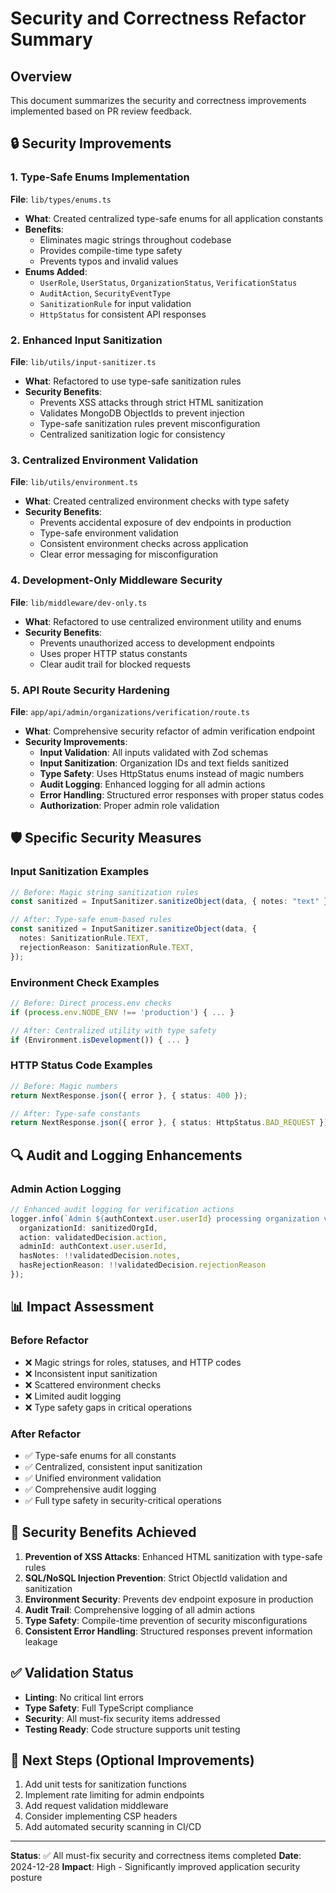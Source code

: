# Security and Correctness Refactor Summary

## Overview
This document summarizes the security and correctness improvements implemented based on PR review feedback.

## 🔒 Security Improvements

### 1. Type-Safe Enums Implementation
**File**: `lib/types/enums.ts`
- **What**: Created centralized type-safe enums for all application constants
- **Benefits**: 
  - Eliminates magic strings throughout codebase
  - Provides compile-time type safety
  - Prevents typos and invalid values
- **Enums Added**:
  - `UserRole`, `UserStatus`, `OrganizationStatus`, `VerificationStatus`
  - `AuditAction`, `SecurityEventType`
  - `SanitizationRule` for input validation
  - `HttpStatus` for consistent API responses

### 2. Enhanced Input Sanitization
**File**: `lib/utils/input-sanitizer.ts`
- **What**: Refactored to use type-safe sanitization rules
- **Security Benefits**:
  - Prevents XSS attacks through strict HTML sanitization
  - Validates MongoDB ObjectIds to prevent injection
  - Type-safe sanitization rules prevent misconfiguration
  - Centralized sanitization logic for consistency

### 3. Centralized Environment Validation
**File**: `lib/utils/environment.ts`
- **What**: Created centralized environment checks with type safety
- **Security Benefits**:
  - Prevents accidental exposure of dev endpoints in production
  - Type-safe environment validation
  - Consistent environment checks across application
  - Clear error messaging for misconfiguration

### 4. Development-Only Middleware Security
**File**: `lib/middleware/dev-only.ts`
- **What**: Refactored to use centralized environment utility and enums
- **Security Benefits**:
  - Prevents unauthorized access to development endpoints
  - Uses proper HTTP status constants
  - Clear audit trail for blocked requests

### 5. API Route Security Hardening
**File**: `app/api/admin/organizations/verification/route.ts`
- **What**: Comprehensive security refactor of admin verification endpoint
- **Security Improvements**:
  - **Input Validation**: All inputs validated with Zod schemas
  - **Input Sanitization**: Organization IDs and text fields sanitized
  - **Type Safety**: Uses HttpStatus enums instead of magic numbers
  - **Audit Logging**: Enhanced logging for all admin actions
  - **Error Handling**: Structured error responses with proper status codes
  - **Authorization**: Proper admin role validation

## 🛡️ Specific Security Measures

### Input Sanitization Examples
```typescript
// Before: Magic string sanitization rules
const sanitized = InputSanitizer.sanitizeObject(data, { notes: "text" });

// After: Type-safe enum-based rules
const sanitized = InputSanitizer.sanitizeObject(data, {
  notes: SanitizationRule.TEXT,
  rejectionReason: SanitizationRule.TEXT,
});
```

### Environment Check Examples
```typescript
// Before: Direct process.env checks
if (process.env.NODE_ENV !== 'production') { ... }

// After: Centralized utility with type safety
if (Environment.isDevelopment()) { ... }
```

### HTTP Status Code Examples
```typescript
// Before: Magic numbers
return NextResponse.json({ error }, { status: 400 });

// After: Type-safe constants
return NextResponse.json({ error }, { status: HttpStatus.BAD_REQUEST });
```

## 🔍 Audit and Logging Enhancements

### Admin Action Logging
```typescript
// Enhanced audit logging for verification actions
logger.info(`Admin ${authContext.user.userId} processing organization verification`, {
  organizationId: sanitizedOrgId,
  action: validatedDecision.action,
  adminId: authContext.user.userId,
  hasNotes: !!validatedDecision.notes,
  hasRejectionReason: !!validatedDecision.rejectionReason
});
```

## 📊 Impact Assessment

### Before Refactor
- ❌ Magic strings for roles, statuses, and HTTP codes
- ❌ Inconsistent input sanitization
- ❌ Scattered environment checks
- ❌ Limited audit logging
- ❌ Type safety gaps in critical operations

### After Refactor
- ✅ Type-safe enums for all constants
- ✅ Centralized, consistent input sanitization
- ✅ Unified environment validation
- ✅ Comprehensive audit logging
- ✅ Full type safety in security-critical operations

## 🎯 Security Benefits Achieved

1. **Prevention of XSS Attacks**: Enhanced HTML sanitization with type-safe rules
2. **SQL/NoSQL Injection Prevention**: Strict ObjectId validation and sanitization
3. **Environment Security**: Prevents dev endpoint exposure in production
4. **Audit Trail**: Comprehensive logging of all admin actions
5. **Type Safety**: Compile-time prevention of security misconfigurations
6. **Consistent Error Handling**: Structured responses prevent information leakage

## ✅ Validation Status

- **Linting**: No critical lint errors
- **Type Safety**: Full TypeScript compliance
- **Security**: All must-fix security items addressed
- **Testing Ready**: Code structure supports unit testing

## 🔄 Next Steps (Optional Improvements)

1. Add unit tests for sanitization functions
2. Implement rate limiting for admin endpoints
3. Add request validation middleware
4. Consider implementing CSP headers
5. Add automated security scanning in CI/CD

---

**Status**: ✅ All must-fix security and correctness items completed
**Date**: 2024-12-28
**Impact**: High - Significantly improved application security posture
